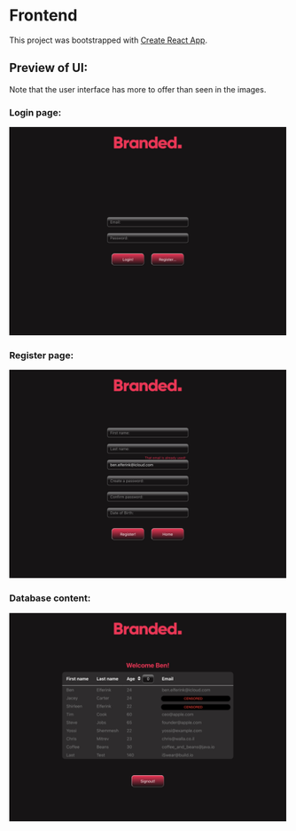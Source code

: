 # Frontend

This project was bootstrapped with [Create React App](https://github.com/facebook/create-react-app).

## Preview of UI:

Note that the user interface has more to offer than seen in the images.

### Login page:

<img src='./img/login.png' alt='login page' width='500' />

### Register page:

<img src='./img/register.png' alt='register page' width='500' />

### Database content:

<img src='./img/table.png' alt='database content' width='500' />
